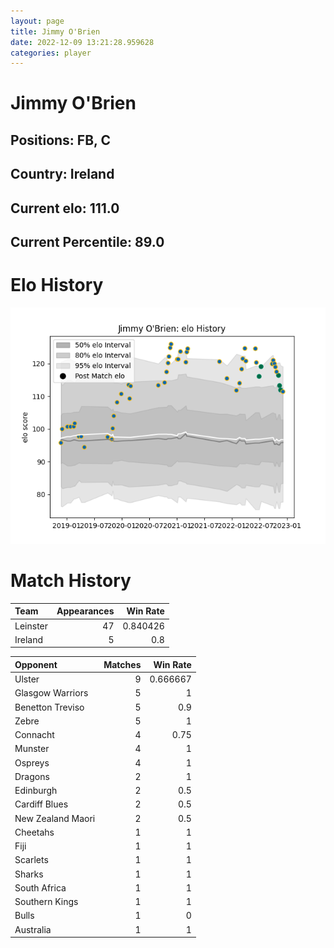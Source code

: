 ```yaml
---  
layout: page  
title: Jimmy O'Brien  
date: 2022-12-09 13:21:28.959628  
categories: player  
---
```

# Jimmy O'Brien

## Positions: FB, C

## Country: Ireland

## Current elo: 111.0

## Current Percentile: 89.0

# Elo History


![elo history](history_JimmyO'Brien.png)
# Match History


| Team     |   Appearances |   Win Rate |
|:---------|--------------:|-----------:|
| Leinster |            47 |   0.840426 |
| Ireland  |             5 |   0.8      |

| Opponent          |   Matches |   Win Rate |
|:------------------|----------:|-----------:|
| Ulster            |         9 |   0.666667 |
| Glasgow Warriors  |         5 |   1        |
| Benetton Treviso  |         5 |   0.9      |
| Zebre             |         5 |   1        |
| Connacht          |         4 |   0.75     |
| Munster           |         4 |   1        |
| Ospreys           |         4 |   1        |
| Dragons           |         2 |   1        |
| Edinburgh         |         2 |   0.5      |
| Cardiff Blues     |         2 |   0.5      |
| New Zealand Maori |         2 |   0.5      |
| Cheetahs          |         1 |   1        |
| Fiji              |         1 |   1        |
| Scarlets          |         1 |   1        |
| Sharks            |         1 |   1        |
| South Africa      |         1 |   1        |
| Southern Kings    |         1 |   1        |
| Bulls             |         1 |   0        |
| Australia         |         1 |   1        |
